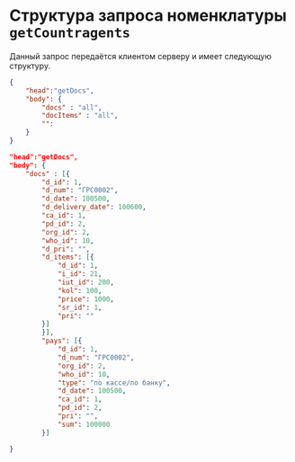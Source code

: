 # Структура запроса номенклатуры `getCountragents`


Данный запрос передаётся клиентом серверу и имеет следующую структуру.

```json
{
    "head":"getDocs",
    "body": {
        "docs" : "all",
        "docItems" : "all",
		"":
    }
}
```

```json
"head":"getDocs",
"body": {
	"docs" : [{
		"d_id": 1,
		"d_num": "ГРС0002",
		"d_date": 100500,
		"d_delivery_date": 100600,
		"ca_id": 1,
		"pd_id": 2,
		"org_id": 2,
		"who_id": 10,
		"d_pri": "",
		"d_items": [{
			"d_id": 1,
			"i_id": 21,
			"iut_id": 200,
			"kol": 100,
			"price": 1000,
			"sr_id": 1,
			"pri": ""
		}]
		}],
		"pays": [{
			"d_id": 1,
			"d_num": "ГРС0002",
			"org_id": 2,
			"who_id": 10,
			"type": "по кассе/по банку",
			"d_date": 100500,
			"ca_id": 1,
			"pd_id": 2,
			"pri": "",
			"sum": 100000
		}]

}
```
